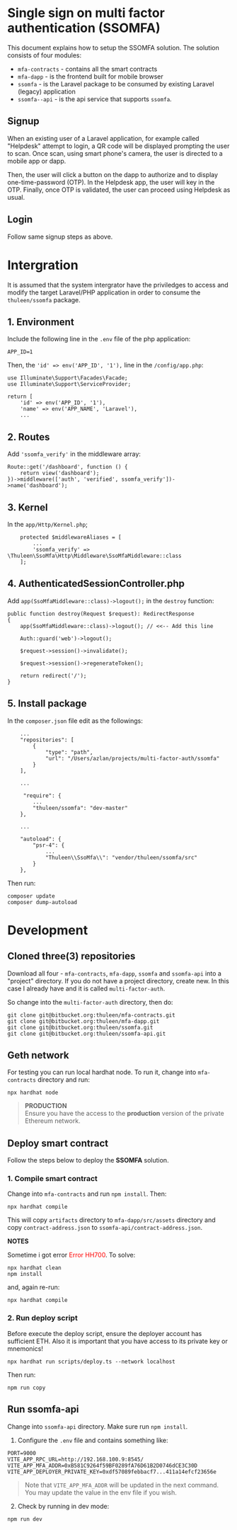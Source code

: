 # Single sign on multi factor authentication (SSOMFA)

This document explains how to setup the SSOMFA solution. The solution consists of four modules:

-   `mfa-contracts` - contains all the smart contracts
-   `mfa-dapp` - is the frontend built for mobile browser
-   `ssomfa` - is the Laravel package to be consumed by existing Laravel (legacy) application
-   `ssomfa--api` - is the api service that supports `ssomfa`.

## Signup

When an existing user of a Laravel application, for example called "Helpdesk" attempt to login, a QR code will be displayed prompting the user to scan. Once scan, using smart phone's camera, the user is directed to a mobile app or dapp.

Then, the user will click a button on the dapp to authorize and to display one-time-password (OTP).
In the Helpdesk app, the user will key in the OTP. Finally, once OTP is validated, the user can proceed using Helpdesk as usual.

## Login

Follow same signup steps as above.

# Intergration

It is assumed that the system intergrator have the priviledges to access and modify the target Laravel/PHP application in order to consume the `thuleen/ssomfa` package.

## 1. Environment

Include the following line in the `.env` file of the php application:

```
APP_ID=1
```

Then, the `'id' => env('APP_ID', '1'),` line in the `/config/app.php`:

```
use Illuminate\Support\Facades\Facade;
use Illuminate\Support\ServiceProvider;

return [
    'id' => env('APP_ID', '1'),
    'name' => env('APP_NAME', 'Laravel'),
    ...
```

## 2. Routes

Add `'ssomfa_verify'` in the middleware array:

```
Route::get('/dashboard', function () {
    return view('dashboard');
})->middleware(['auth', 'verified', ssomfa_verify'])->name('dashboard');
```

## 3. Kernel

In the `app/Http/Kernel.php`;

```
    protected $middlewareAliases = [
        ...
        'ssomfa_verify' => \Thuleen\SsoMfa\Http\Middleware\SsoMfaMiddleware::class
    ];
```

## 4. AuthenticatedSessionController.php

Add `app(SsoMfaMiddleware::class)->logout();` in the `destroy` function:

```
public function destroy(Request $request): RedirectResponse
{
    app(SsoMfaMiddleware::class)->logout(); // <<-- Add this line

    Auth::guard('web')->logout();

    $request->session()->invalidate();

    $request->session()->regenerateToken();

    return redirect('/');
}
```

## 5. Install package

In the `composer.json` file edit as the followings:

```
    ...
    "repositories": [
        {
            "type": "path",
            "url": "/Users/azlan/projects/multi-factor-auth/ssomfa"
        }
    ],

    ...

     "require": {
        ...
        "thuleen/ssomfa": "dev-master"
    },

    ...

    "autoload": {
        "psr-4": {
            ...
            "Thuleen\\SsoMfa\\": "vendor/thuleen/ssomfa/src"
        }
    },
```

Then run:

```
composer update
composer dump-autoload
```

# Development

## Cloned three(3) repositories

Download all four - `mfa-contracts`, `mfa-dapp`, `ssomfa` and `ssomfa-api` into a "project" directory. If you do not have a project directory, create new. In this case I already have and it is called `multi-factor-auth`.

So change into the `multi-factor-auth` directory, then do:

```
git clone git@bitbucket.org:thuleen/mfa-contracts.git
git clone git@bitbucket.org:thuleen/mfa-dapp.git
git clone git@bitbucket.org:thuleen/ssomfa.git
git clone git@bitbucket.org:thuleen/ssomfa-api.git
```

## Geth network

For testing you can run local hardhat node. To run it, change into `mfa-contracts` directory and run:

```
npx hardhat node
```

> **PRODUCTION**<br />
> Ensure you have the access to the **production** version of the private Ethereum network.

## Deploy smart contract

Follow the steps below to deploy the **SSOMFA** solution.

### 1. Compile smart contract

Change into `mfa-contracts` and run `npm install`. Then:

```
npx hardhat compile
```

This will copy `artifacts` directory to `mfa-dapp/src/assets` directory and copy `contract-address.json` to `ssomfa-api/contract-address.json`.

**NOTES**

Sometime i got error <span style="color:red">Error HH700</span>. To solve:

```
npx hardhat clean
npm install
```

and, again re-run:

```
npx hardhat compile
```

### 2. Run deploy script

Before execute the deploy script, ensure the deployer account has sufficient ETH. Also it is important that you have access to its private key or mnemonics!

```
npx hardhat run scripts/deploy.ts --network localhost
```

Then run:

```
npm run copy
```

## Run ssomfa-api

Change into `ssomfa-api` directory. Make sure run `npm install`.

1. Configure the `.env` file and contains something like:

```
PORT=9000
VITE_APP_RPC_URL=http://192.168.100.9:8545/
VITE_APP_MFA_ADDR=0xB581C9264f59BF0289fA76D61B2D0746dCE3C30D
VITE_APP_DEPLOYER_PRIVATE_KEY=0xdf57089febbacf7...411a14efcf23656e
```

> Note that `VITE_APP_MFA_ADDR` will be updated in the next command. You may update the value in the env file if you wish.

2.  Check by running in dev mode:

```
npm run dev
```
